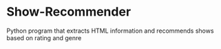 # Show-Recommender
Python program that extracts HTML information and recommends shows based on rating and genre
